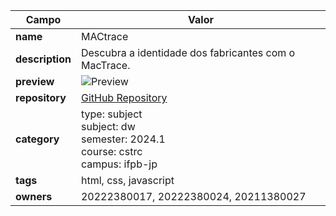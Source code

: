 | Campo       | Valor                                                                                           |
|-------------|-------------------------------------------------------------------------------------------------|
| **name**    | MACtrace                                                                                       |
| **description** | Descubra a identidade dos fabricantes com o MacTrace.                                        |
| **preview** | ![Preview](https://raw.githubusercontent.com/l3l0ch/Projeto-Dw/Projeto-main/projeto/preview/image.png) |
| **repository** | [GitHub Repository](https://github.com/l3l0ch/Projeto-Dw)                                      |
| **category** | type: subject <br> subject: dw <br> semester: 2024.1 <br> course: cstrc <br> campus: ifpb-jp |
| **tags**    | html, css, javascript                                                                           |
| **owners**  | 20222380017, 20222380024, 20211380027                                                            |
